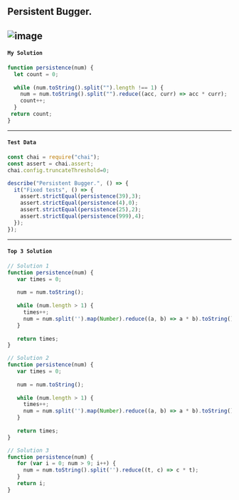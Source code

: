 ## Persistent Bugger.
![image](https://user-images.githubusercontent.com/99033220/174696833-b32a142c-8869-4692-b088-54c62c5120a0.png)
---
#### `My Solution`
```JavaScript
function persistence(num) {
  let count = 0;
  
  while (num.toString().split("").length !== 1) {
    num = num.toString().split("").reduce((acc, curr) => acc * curr);
    count++;
  }
 return count; 
}
```
---
#### `Test Data`
```JavaScript
const chai = require("chai");
const assert = chai.assert;
chai.config.truncateThreshold=0;

describe("Persistent Bugger.", () => {
  it("Fixed tests", () => {
    assert.strictEqual(persistence(39),3);
    assert.strictEqual(persistence(4),0);
    assert.strictEqual(persistence(25),2);
    assert.strictEqual(persistence(999),4);
  });
});
```
---
#### `Top 3 Solution`
```JavaScript
// Solution 1
function persistence(num) {
   var times = 0;
   
   num = num.toString();
   
   while (num.length > 1) {
     times++;
     num = num.split('').map(Number).reduce((a, b) => a * b).toString();
   }
   
   return times;
}

// Solution 2
function persistence(num) {
   var times = 0;
   
   num = num.toString();
   
   while (num.length > 1) {
     times++;
     num = num.split('').map(Number).reduce((a, b) => a * b).toString();
   }
   
   return times;
}

// Solution 3
function persistence(num) {
   for (var i = 0; num > 9; i++) {
     num = num.toString().split('').reduce((t, c) => c * t);
   }
   return i;
}
```
